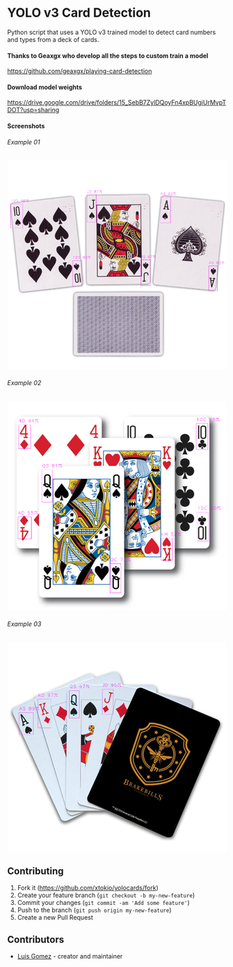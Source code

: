 # YOLO v3 Card Detection
Python script that uses a YOLO v3 trained model to detect card numbers and types from a deck of cards.

#### Thanks to Geaxgx who develop all the steps to custom train a model
https://github.com/geaxgx/playing-card-detection

#### Download model weights
https://drive.google.com/drive/folders/15_SebB7ZylDQoyFn4xpBUgiUrMvpTDOT?usp=sharing

#### Screenshots

###### Example 01
![Example 01](results/result_01.png)

###### Example 02
![Example 01](results/result_02.png)

###### Example 03
![Example 01](results/result_03.png)

## Contributing

1. Fork it (<https://github.com/xtokio/yolocards/fork>)
2. Create your feature branch (`git checkout -b my-new-feature`)
3. Commit your changes (`git commit -am 'Add some feature'`)
4. Push to the branch (`git push origin my-new-feature`)
5. Create a new Pull Request

## Contributors

- [Luis Gomez](https://github.com/xtokio) - creator and maintainer